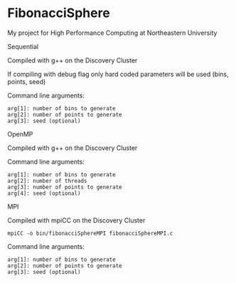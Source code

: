 # FibonacciSphere
My project for High Performance Computing at Northeastern University

Sequential

Compiled with g++ on the Discovery Cluster

If compiling with debug flag only hard coded parameters will be used (bins, points, seed)

Command line arguments:
```
arg[1]: number of bins to generate
arg[2]: number of points to generate
arg[3]: seed (optional)
```


OpenMP

Compiled with g++ on the Discovery Cluster

Command line arguments:
```
arg[1]: number of bins to generate
arg[2]: number of threads
arg[3]: number of points to generate
arg[4]: seed (optional)
```

MPI

Compiled with mpiCC on the Discovery Cluster
```
mpiCC -o bin/fibonacciSphereMPI fibonacciSphereMPI.c
```

Command line arguments:
```
arg[1]: number of bins to generate
arg[2]: number of points to generate
arg[3]: seed (optional)
```

